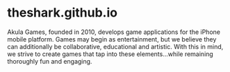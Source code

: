 # theshark.github.io

Akula Games, founded in 2010, develops game applications for the iPhone mobile platform.  Games may begin as entertainment, but we believe they can additionally be collaborative, educational and artistic. With this in mind, we strive to create games that tap into these elements...while remaining thoroughly fun and engaging.